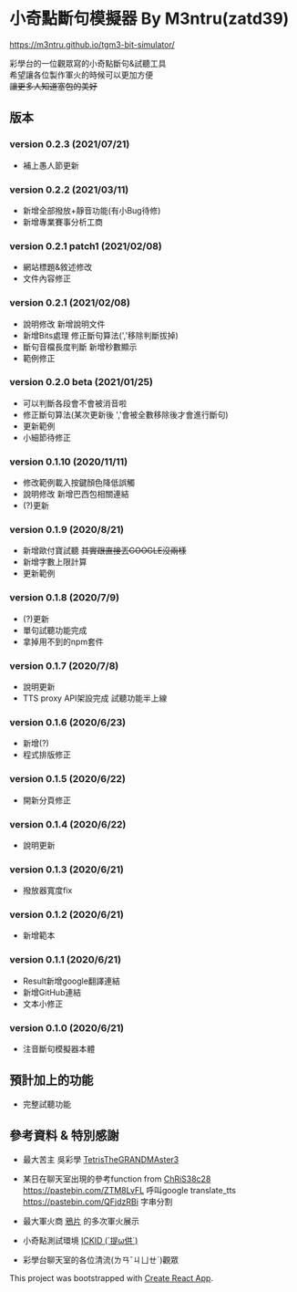 # 小奇點斷句模擬器 By M3ntru(zatd39)

https://m3ntru.github.io/tgm3-bit-simulator/

彩學台的一位觀眾寫的小奇點斷句&試聽工具  
希望讓各位製作軍火的時候可以更加方便  
~~讓更多人知道塞包的美好~~

## 版本

### version 0.2.3 (2021/07/21)
- 補上愚人節更新

### version 0.2.2 (2021/03/11)
- 新增全部撥放+靜音功能(有小Bug待修)
- 新增專業賽事分析工商

### version 0.2.1 patch1 (2021/02/08)
- 網站標題&敘述修改
- 文件內容修正

### version 0.2.1 (2021/02/08)
- 說明修改 新增說明文件
- 新增Bits處理 修正斷句算法(','移除判斷拔掉)
- 斷句音檔長度判斷 新增秒數顯示
- 範例修正

### version 0.2.0 beta (2021/01/25)
- 可以判斷各段會不會被消音啦
- 修正斷句算法(某次更新後 ','會被全數移除後才會進行斷句)
- 更新範例
- 小細節待修正

### version 0.1.10 (2020/11/11)
- 修改範例載入按鍵顏色降低誤觸
- 說明修改 新增巴西包相關連結
- (?)更新

### version 0.1.9 (2020/8/21)
- 新增歐付寶試聽 ~~其實跟直接丟GOOGLE沒兩樣~~
- 新增字數上限計算
- 更新範例

### version 0.1.8 (2020/7/9)
- (?)更新
- 單句試聽功能完成
- 拿掉用不到的npm套件

### version 0.1.7 (2020/7/8)
- 說明更新
- TTS proxy API架設完成 試聽功能半上線

### version 0.1.6 (2020/6/23)
- 新增(?)
- 程式排版修正

### version 0.1.5 (2020/6/22)
- 開新分頁修正

### version 0.1.4 (2020/6/22)
- 說明更新

### version 0.1.3 (2020/6/21)
- 撥放器寬度fix

### version 0.1.2 (2020/6/21)
- 新增範本

### version 0.1.1 (2020/6/21)
- Result新增google翻譯連結
- 新增GitHub連結
- 文本小修正

### version 0.1.0 (2020/6/21)
- 注音斷句模擬器本體

## 預計加上的功能
- 完整試聽功能

## 參考資料 & 特別感謝

- 最大苦主 吳彩學 [TetrisTheGRANDMAster3](https://www.twitch.tv/tetristhegrandmaster3/) 

- 某日在聊天室出現的參考function from [ChRiS38c28](https://github.com/crs38c28) 
https://pastebin.com/ZTM8LvFL 呼叫google translate_tts  
https://pastebin.com/QFjdzRBi 字串分割  

- 最大軍火商 [鴉片](https://www.twitch.tv/append) 的多次軍火展示

- 小奇點測試環境 [ICKID (´提ω供`)](https://www.twitch.tv/ickid) 

- 彩學台聊天室的各位清流(ㄌㄢˇㄐㄩㄝˊ)觀眾

This project was bootstrapped with [Create React App](https://github.com/facebook/create-react-app).